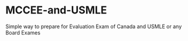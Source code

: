 # MCCEE-and-USMLE
Simple way to prepare for Evaluation Exam of Canada and USMLE or any Board Exames
